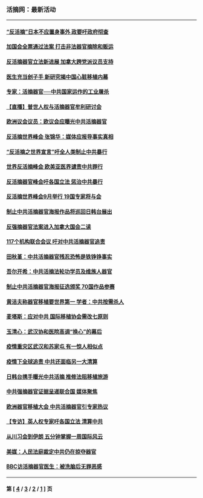 ### 活摘网：最新活动
---
#### [“反活摘”日本不应置身事外 政要吁政府彻查](../../pages/nf5883/n13971188.md?06020430) 
#### [加国会全票通过法案 打击非法器官摘除和贩运](../../pages/nf5883/n13884924.md?06020430) 
#### [反活摘器官立法新进展 加拿大跨党派议员支持](../../pages/nf5883/n13876061.md?06020430) 
#### [医生充当刽子手 新研究揭中国心脏移植内幕](../../pages/nf5883/n13772291.md?06020430) 
#### [专家：活摘器官──中共国家运作的工业屠杀](../../pages/nf5883/n13761178.md?06020430) 
#### [【直播】普世人权与活摘器官牟利研讨会](../../pages/nf5883/n13425146.md?06020430) 
#### [欧洲议会议员：欧议会应曝光中共活摘器官](../../pages/nf5883/n13336571.md?06020430) 
#### [反活摘世界峰会 张锦华：媒体应报导事实真相](../../pages/nf5883/n13278502.md?06020430) 
#### [“反活摘之世界宣言”吁全人类制止中共暴行](../../pages/nf5883/n13259730.md?06020430) 
#### [世界反活摘峰会 欧美亚医界谴责中共罪行](../../pages/nf5883/n13253550.md?06020430) 
#### [反活摘器官峰会吁各国立法 惩治中共暴行](../../pages/nf5883/n13245052.md?06020430) 
#### [反活摘世界峰会9月举行 19国专家将与会](../../pages/nf5883/n13201492.md?06020430) 
#### [制止中共活摘器官海报作品将巡回日韩台展出](../../pages/nf5883/n13177791.md?06020430) 
#### [反强摘器官法案进入加拿大国会二读](../../pages/nf5883/n13033450.md?06020430) 
#### [117个机构联合会议 吁对中共活摘器官追责](../../pages/nf5883/n12775087.md?06020430) 
#### [田秋堇：中共活摘器官残忍恐怖是铁铮铮事实](../../pages/nf5883/n12702148.md?06020430) 
#### [吾尔开希：中共活摘法轮功学员及维族人器官](../../pages/nf5883/n12693197.md?06020430) 
#### [制止中共活摘器官海报征选颁奖 70国作品参赛](../../pages/nf5883/n12692050.md?06020430) 
#### [黄洁夫称器官移植要世界第一 学者：中共按需杀人](../../pages/nf5883/n12572329.md?06020430) 
#### [麦塔斯：应对中共 国际移植协会需改七原则](../../pages/nf5883/n12514711.md?06020430) 
#### [玉清心：武汉协和医院高调“换心”的幕后](../../pages/nf5883/n12298730.md?06020430) 
#### [疫情重灾区武汉和苏家屯 有一惊人相似点](../../pages/nf5883/n12150824.md?06020430) 
#### [疫情下全球追责 中共还面临另一大清算](../../pages/nf5883/n12070397.md?06020430) 
#### [日韩台携手曝光中共活摘 推修法阻移植旅游](../../pages/nf5883/n11712046.md?06020430) 
#### [中共强摘器官证据呈递联合国 媒体聚焦](../../pages/nf5883/n11546426.md?06020430) 
#### [欧洲器官移植大会 中共活摘器官引专家热议](../../pages/nf5883/n11539095.md?06020430) 
#### [【专访】英人权专家吁各国立法 清算中共](../../pages/nf5883/n11367315.md?06020430) 
#### [从川习会到伊朗 五分钟掌握一周国际风云](../../pages/nf5883/n11338520.md?06020430) 
#### [美媒：人民法庭裁定中共仍在掠夺器官](../../pages/nf5883/n11334897.md?06020430) 
#### [BBC访活摘器官医生：被洗脑后无罪恶感](../../pages/nf5883/n11335935.md?06020430) 

---
#### 第 [ [4](./4.md?06020430) / [3](./3.md?06020430) / [2](./2.md?06020430) / [1](./1.md?06020430) ] 页
